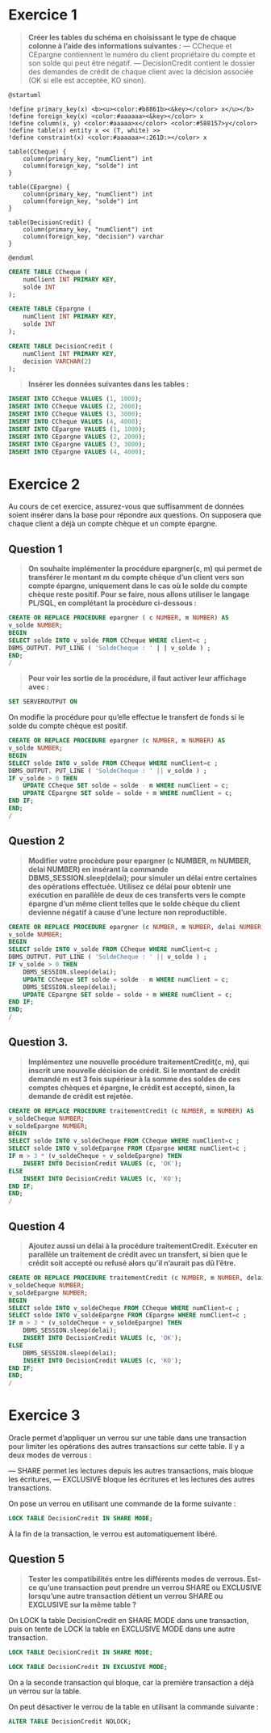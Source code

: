 # Exercice 1

> **Créer les tables du schéma en choisissant le type de chaque colonne à l’aide des informations suivantes :**
> — CCheque et CEpargne contiennent le numéro du client propriétaire du compte et son solde qui peut être négatif.
> — DecisionCredit contient le dossier des demandes de crédit de chaque client avec la décision
> associée (OK si elle est acceptée, KO sinon).


```plantuml
@startuml

!define primary_key(x) <b><u><color:#b8861b><&key></color> x</u></b>
!define foreign_key(x) <color:#aaaaaa><&key></color> x
!define column(x, y) <color:#aaaaa>x</color> <color:#588157>y</color>
!define table(x) entity x << (T, white) >>
!define constraint(x) <color:#aaaaaa><:261D:></color> x

table(CCheque) {
    column(primary_key, "numClient") int
    column(foreign_key, "solde") int
}

table(CEpargne) {
    column(primary_key, "numClient") int
    column(foreign_key, "solde") int
}

table(DecisionCredit) {
    column(primary_key, "numClient") int
    column(foreign_key, "decision") varchar
}

@enduml
```

```sql
CREATE TABLE CCheque (
    numClient INT PRIMARY KEY,
    solde INT
);

CREATE TABLE CEpargne (
    numClient INT PRIMARY KEY,
    solde INT
);

CREATE TABLE DecisionCredit (
    numClient INT PRIMARY KEY,
    decision VARCHAR(2)
);
```

> **Insérer les données suivantes dans les tables :**

```sql
INSERT INTO CCheque VALUES (1, 1000);
INSERT INTO CCheque VALUES (2, 2000);
INSERT INTO CCheque VALUES (3, 3000);
INSERT INTO CCheque VALUES (4, 4000);
INSERT INTO CEpargne VALUES (1, 1000);
INSERT INTO CEpargne VALUES (2, 2000);
INSERT INTO CEpargne VALUES (3, 3000);
INSERT INTO CEpargne VALUES (4, 4000);
```


# Exercice 2

Au cours de cet exercice, assurez-vous que suffisamment de données soient insérer dans la base pour répondre aux questions. On supposera que chaque client a déjà un compte chèque et un compte
épargne.

## Question 1

> **On souhaite implémenter la procédure epargner(c, m) qui permet de transférer le montant m du compte chèque d’un client vers son compte épargne, uniquement dans le cas où le solde du compte chèque reste positif. Pour se faire, nous allons utiliser le langage PL/SQL, en complétant la procèdure ci-dessous :**

```sql
CREATE OR REPLACE PROCEDURE epargner ( c NUMBER, m NUMBER) AS
v_solde NUMBER;
BEGIN
SELECT solde INTO v_solde FROM CCheque WHERE client=c ;
DBMS_OUTPUT. PUT_LINE ( 'SoldeCheque : ' | | v_solde ) ;
END;
/
```

> **Pour voir les sortie de la procédure, il faut activer leur affichage avec :**

```sql
SET SERVEROUTPUT ON
```

On modifie la procédure pour qu’elle effectue le transfert de fonds si le solde du compte chèque est positif.

```sql
CREATE OR REPLACE PROCEDURE epargner (c NUMBER, m NUMBER) AS
v_solde NUMBER;
BEGIN
SELECT solde INTO v_solde FROM CCheque WHERE numClient=c ;
DBMS_OUTPUT. PUT_LINE ( 'SoldeCheque : ' || v_solde ) ;
IF v_solde > 0 THEN
    UPDATE CCheque SET solde = solde - m WHERE numClient = c;
    UPDATE CEpargne SET solde = solde + m WHERE numClient = c;
END IF;
END;
/
```

## Question 2

> **Modifier votre procèdure pour epargner (c NUMBER, m NUMBER, delai NUMBER) en insérant la commande DBMS_SESSION.sleep(delai); pour simuler un délai entre certaines des opérations effectuée. Utilisez ce délai pour obtenir une exécution en parallèle de deux de ces transferts vers le compte épargne d’un même client telles que le solde chèque du client devienne négatif à cause d’une lecture non reproductible.**

```sql
CREATE OR REPLACE PROCEDURE epargner (c NUMBER, m NUMBER, delai NUMBER) AS
v_solde NUMBER;
BEGIN
SELECT solde INTO v_solde FROM CCheque WHERE numClient=c ;
DBMS_OUTPUT. PUT_LINE ( 'SoldeCheque : ' || v_solde ) ;
IF v_solde > 0 THEN
    DBMS_SESSION.sleep(delai);
    UPDATE CCheque SET solde = solde - m WHERE numClient = c;
    DBMS_SESSION.sleep(delai);
    UPDATE CEpargne SET solde = solde + m WHERE numClient = c;
END IF;
END;
/
```


## Question 3. 

> **Implémentez une nouvelle procédure traitementCredit(c, m), qui inscrit une nouvelle décision de crédit. Si le montant de crédit demandé m est 3 fois supérieur à la somme des soldes de ces comptes chèques et épargne, le crédit est accepté, sinon, la demande de crédit est rejetée.**

```sql
CREATE OR REPLACE PROCEDURE traitementCredit (c NUMBER, m NUMBER) AS
v_soldeCheque NUMBER;
v_soldeEpargne NUMBER;
BEGIN
SELECT solde INTO v_soldeCheque FROM CCheque WHERE numClient=c ;
SELECT solde INTO v_soldeEpargne FROM CEpargne WHERE numClient=c ;
IF m > 3 * (v_soldeCheque + v_soldeEpargne) THEN
    INSERT INTO DecisionCredit VALUES (c, 'OK');
ELSE
    INSERT INTO DecisionCredit VALUES (c, 'KO');
END IF;
END;
/
```

## Question 4

> **Ajoutez aussi un délai à la procédure traitementCredit. Exécuter en parallèle un traitement de crédit avec un transfert, si bien que le crédit soit accepté ou refusé alors qu’il n’aurait pas dû l’être.**

```sql
CREATE OR REPLACE PROCEDURE traitementCredit (c NUMBER, m NUMBER, delai NUMBER) AS
v_soldeCheque NUMBER;
v_soldeEpargne NUMBER;
BEGIN
SELECT solde INTO v_soldeCheque FROM CCheque WHERE numClient=c ;
SELECT solde INTO v_soldeEpargne FROM CEpargne WHERE numClient=c ;
IF m > 3 * (v_soldeCheque + v_soldeEpargne) THEN
    DBMS_SESSION.sleep(delai);
    INSERT INTO DecisionCredit VALUES (c, 'OK');
ELSE
    DBMS_SESSION.sleep(delai);
    INSERT INTO DecisionCredit VALUES (c, 'KO');
END IF;
END;
/
```

# Exercice 3

Oracle permet d’appliquer un verrou sur une table dans une transaction pour limiter les opérations des autres transactions sur cette table. Il y a deux modes de verrous :

— SHARE permet les lectures depuis les autres transactions, mais bloque les écritures,
— EXCLUSIVE bloque les écritures et les lectures des autres transactions.

On pose un verrou en utilisant une commande de la forme suivante :

```sql
LOCK TABLE DecisionCredit IN SHARE MODE;
```

À la fin de la transaction, le verrou est automatiquement libéré.

## Question 5

> **Tester les compatibilités entre les différents modes de verrous. Est-ce qu’une transaction peut prendre un verrou SHARE ou EXCLUSIVE lorsqu’une autre transaction détient un verrou SHARE ou EXCLUSIVE sur la même table ?**

On LOCK la table DecisionCredit en SHARE MODE dans une transaction, puis on tente de LOCK la table en EXCLUSIVE MODE dans une autre transaction. 

```sql
LOCK TABLE DecisionCredit IN SHARE MODE;
```

```sql
LOCK TABLE DecisionCredit IN EXCLUSIVE MODE;
```

On a la seconde transaction qui bloque, car la première transaction a déjà un verrou sur la table. 

On peut désactiver le verrou de la table en utilisant la commande suivante :

```sql
ALTER TABLE DecisionCredit NOLOCK;
```

